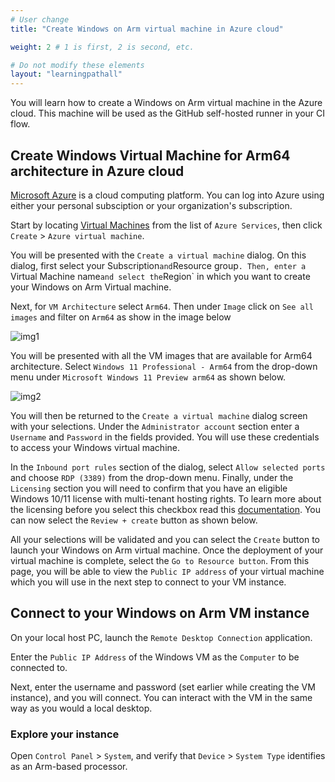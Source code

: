 ```yaml
---
# User change
title: "Create Windows on Arm virtual machine in Azure cloud"

weight: 2 # 1 is first, 2 is second, etc.

# Do not modify these elements
layout: "learningpathall"
---
```

You will learn how to create a Windows on Arm virtual machine in the Azure cloud. This machine will be used as the GitHub self-hosted runner in your CI flow.

## Create Windows Virtual Machine for Arm64 architecture in Azure cloud

[Microsoft Azure](https://portal.azure.com/#home) is a cloud computing platform. You can log into Azure using either your personal subsciption or your organization's subscription.

Start by locating [Virtual Machines](https://portal.azure.com/#view/HubsExtension/BrowseResource/resourceType/Microsoft.Compute%2FVirtualMachines) from the list of `Azure Services`, then click `Create` > `Azure virtual machine`.

You will be presented with the `Create a virtual machine` dialog. On this dialog, first select your Subscription` and `Resource group`. Then, enter a `Virtual Machine name` and select the `Region` in which you want to create your Windows on Arm Virtual machine.  

Next, for `VM Architecture` select `Arm64`. Then under `Image` click on `See all images` and filter on `Arm64` as show in the image below

![img1](Images/azure1.png)

You will be presented with all the VM images that are available for Arm64 architecture. Select `Windows 11 Professional - Arm64` from the drop-down menu under `Microsoft Windows 11 Preview arm64` as shown below.

![img2](Images/azure2.png)

You will then be returned to the `Create a virtual machine` dialog screen with your selections. Under the `Administrator account` section enter a `Username` and `Password` in the fields provided. You will use these credentials to access your Windows virtual machine.

In the `Inbound port rules` section of the dialog, select `Allow selected ports` and choose `RDP (3389)` from the drop-down menu. Finally, under the `Licensing` section you will need to confirm that you have an eligible Windows 10/11 license with multi-tenant hosting rights. To learn more about the licensing before you select this checkbox read this [documentation](https://learn.microsoft.com/en-us/azure/virtual-machines/windows/windows-desktop-multitenant-hosting-deployment). You can now select the `Review + create` button as shown below.

<IMG3>

All your selections will be validated and you can select the `Create` button to launch your Windows on Arm virtual machine. Once the deployment of your virtual machine is complete, select the `Go to Resource button`. From this page, you will be able to view the `Public IP address` of your virtual machine which you will use in the next step to connect to your VM instance. 

## Connect to your Windows on Arm VM instance

On your local host PC, launch the `Remote Desktop Connection` application.

Enter the `Public IP Address` of the Windows VM as the `Computer` to be connected to. 

Next, enter the username and password (set earlier while creating the VM instance), and you will connect. You can interact with the VM in the same way as you would a local desktop.

### Explore your instance

Open `Control Panel` > `System`, and verify that `Device` > `System Type` identifies as an Arm-based processor.

